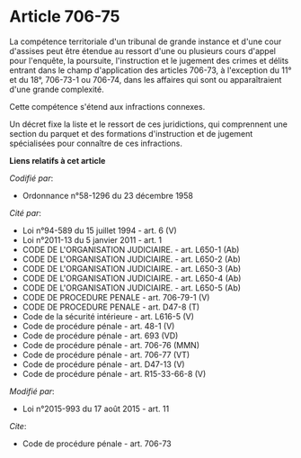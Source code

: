 # Article 706-75

La compétence territoriale d'un tribunal de grande instance et d'une cour d'assises peut être étendue au ressort d'une ou
plusieurs cours d'appel pour l'enquête, la poursuite, l'instruction et le jugement des crimes et délits entrant dans le champ
d'application des articles 706-73, à l'exception du 11° et du 18°, 706-73-1 ou 706-74, dans les affaires qui sont ou
apparaîtraient d'une grande complexité.

Cette compétence s'étend aux infractions connexes.

Un décret fixe la liste et le ressort de ces juridictions, qui comprennent une section du parquet et des formations
d'instruction et de jugement spécialisées pour connaître de ces infractions.

**Liens relatifs à cet article**

_Codifié par_:

  - Ordonnance n°58-1296 du 23 décembre 1958

_Cité par_:

  - Loi n°94-589 du 15 juillet 1994 - art. 6 (V)
  - Loi n°2011-13 du 5 janvier 2011 - art. 1
  - CODE DE L'ORGANISATION JUDICIAIRE. - art. L650-1 (Ab)
  - CODE DE L'ORGANISATION JUDICIAIRE. - art. L650-2 (Ab)
  - CODE DE L'ORGANISATION JUDICIAIRE. - art. L650-3 (Ab)
  - CODE DE L'ORGANISATION JUDICIAIRE. - art. L650-4 (Ab)
  - CODE DE L'ORGANISATION JUDICIAIRE. - art. L650-5 (Ab)
  - CODE DE PROCEDURE PENALE - art. 706-79-1 (V)
  - CODE DE PROCEDURE PENALE - art. D47-8 (T)
  - Code de la sécurité intérieure - art. L616-5 (V)
  - Code de procédure pénale - art. 48-1 (V)
  - Code de procédure pénale - art. 693 (VD)
  - Code de procédure pénale - art. 706-76 (MMN)
  - Code de procédure pénale - art. 706-77 (VT)
  - Code de procédure pénale - art. D47-13 (V)
  - Code de procédure pénale - art. R15-33-66-8 (V)

_Modifié par_:

  - Loi n°2015-993 du 17 août 2015 - art. 11

_Cite_:

  - Code de procédure pénale - art. 706-73
